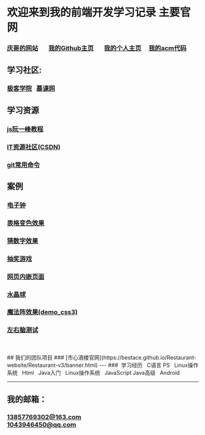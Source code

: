 # 欢迎来到我的前端开发学习记录 主要官网

### [庆哥的网站](https://zptcsoft.github.io)       [我的Github主页](https://github.com/wzlsz)       [我的个人主页](https://wzlsz.github.io/HomePage/index.html)     [我的acm代码](https://github.com/wzlsz/C-code)
## 学习社区:
### [极客学院](https://www.jikexueyuan.com) <nsbr/><nsbr/><nsbr/>  [慕课网](https://www.imooc.com/)

## 学习资源
### [js阮一峰教程](http://javascript.ruanyifeng.com/)
### [IT资源社区(CSDN)](http://www.csdn.net/)
### [git常用命令](https://github.com/BestACE/fed/issues/339)
## 案例
### [电子钟](https://wzlsz.github.io/Animation/Ultraman/index.html)
### [表格变色效果](https://wzlsz.github.io/table/index.html)
### [猜数字效果](https://wzlsz.github.io/wzlsz/demo3/index.html)<br/>
### [抽奖游戏](https://wzlsz.github.io/wzlsz/Prize/index.html)   
### [网页内嵌页面](https://wzlsz.github.io/JavaScript/tab2/index.html)
### [水晶球](https://wzlsz.github.io/JavaScript/snow/index.html)
### [魔法阵效果(demo_css3)](https://wzlsz.github.io/magicWizard/index.html)
### [左右脑测试](https://wzlsz.github.io/JavaScript/Left_and_Right/animation.html)
<br/>
<br/>
## 我们的团队项目
### [市心酒楼官网](https://bestace.github.io/Restaurant-website/Restaurant-v3/banner.html)
---
###  学习经历
   C语言
   PS
   Linux操作系统
   Html
   Java入门
   Linux操作系统
   JavaScript
   Java高级
   Android

---
## 我的邮箱：
### 13857769302@163.com<br/>1043946450@qq.com
<br/>
<br/>
<br/>
